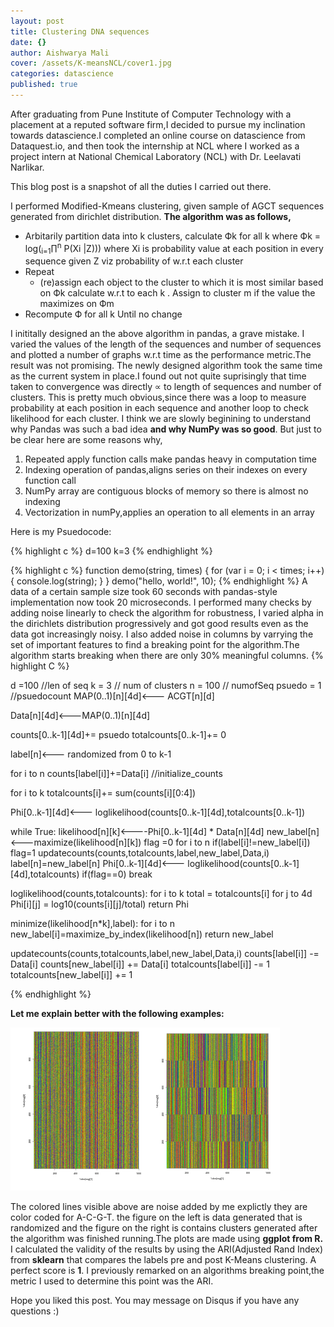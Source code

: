 ```yaml
---
layout: post
title: Clustering DNA sequences
date: {}
author: Aishwarya Mali
cover: /assets/K-meansNCL/cover1.jpg
categories: datascience
published: true
---
```


After graduating from Pune Institute of Computer Technology with a placement at a reputed software firm,I decided to pursue my inclination towards datascience.I completed an online course on datascience from Dataquest.io, and then took the
internship at NCL where I worked as a project intern at National Chemical
Laboratory (NCL) with Dr. Leelavati Narlikar.

This blog post is a snapshot of all the duties I carried out there.

I performed Modified-Kmeans clustering, given sample of AGCT sequences generated from dirichlet distribution.
**The algorithm was as follows,**
* Arbitarily partition data into k clusters, calculate Фk for all k where 
   Фk = log(<sub>i=1</sub>∏<sup>n</sup> P(Xi |Z))) where Xi is probability value at each position in every sequence given Z viz probability of w.r.t each cluster
* Repeat
  * (re)assign each object to the cluster to which it is most similar based on Фk  calculate w.r.t to each k . Assign to   cluster m if the value the maximizes on Фm
* Recompute Ф for all k
  Until no change

I inititally designed an the above algorithm in pandas, a grave mistake. I varied the values of the length of the sequences and number of sequences and plotted a number of graphs w.r.t time as the performance metric.The result was not promising. The newly designed algorithm took the same time as the current system in place.I found out not quite suprisingly that time taken to convergence was directly ∝  to length of sequences and number of clusters. This is pretty much obvious,since there was a loop to measure probability at each position in each sequence and another loop to check likelihood for each cluster.
I think we are slowly beginining to understand why Pandas was such a bad idea **and why NumPy was so good**. But just to be clear here are some reasons why,
1. Repeated apply function calls make pandas heavy in computation time
2. Indexing operation of pandas,aligns series on their indexes on every function call
3. NumPy array are contiguous blocks of memory so there is almost no indexing
4. Vectorization in numPy,applies an operation to all elements in an array

Here is my Psuedocode:

{% highlight c %}
d=100
k=3
{% endhighlight %}



{% highlight c %}
function demo(string, times) {
  for (var i = 0; i < times; i++) {
    console.log(string);
  }
}
demo("hello, world!", 10);
{% endhighlight %}
A data of a certain sample size took 60 seconds with pandas-style implementation now took 20 microseconds.
I performed many checks by adding noise linearly to check the algorithm for robustness, I varied alpha in the dirichlets distribution progressively and got good results even as the data got increasingly noisy. I also added noise in columns by varrying the set of important features to find a breaking point for the algorithm.The algorithm starts breaking when there are only 30% meaningful columns.
{% highlight C %}

 d =100             //len of seq
 k  = 3  	  // num of clusters
 n = 100                // numofSeq
 psuedo = 1 	 //psuedocount
MAP(0..1)[n][4d]<--- ACGT[n][d]

Data[n][4d]<---MAP(0..1)[n][4d]

counts[0..k-1][4d]+= psuedo
totalcounts[0..k-1]+= 0

label[n]<--- randomized from 0 to k-1

for i to n
	counts[label[i]]+=Data[i] //initialize_counts

for i to k
	totalcounts[i]+= sum(counts[i][0:4])

Phi[0..k-1][4d]<--- loglikelihood(counts[0..k-1][4d],totalcounts[0..k-1]) 

while True:
	likelihood[n][k]<----Phi[0..k-1][4d] * Data[n][4d]
        new_label[n]<---maximize(likelihood[n][k])
	flag =0
	for i to n
		if(label[i]!=new_label[i])
			flag=1
			updatecounts(counts,totalcounts,label,new_label,Data,i)
	label[n]=new_label[n]
	Phi[0..k-1][4d]<--- loglikelihood(counts[0..k-1][4d],totalcounts)
        if(flag==0)
		break
	
        


loglikelihood(counts,totalcounts):
	for i to k
		total = totalcounts[i]
		for j to 4d
			Phi[i][j] = log10(counts[i][j]/total)
	return Phi



minimize(likelihood[n*k],label):
	for i to n
		new_label[i]=maximize_by_index(likelihood[n])
	return new_label




updatecounts(counts,totalcounts,label,new_label,Data,i)
	counts[label[i]] -= Data[i]
	counts[new_label[i]] += Data[i]
	totalcounts[label[i]] -= 1
	totalcounts[new_label[i]] += 1

{% endhighlight %}

**Let me explain better with the following examples:**

<img src = "/assets/K-meansNCL/results1.png">

The colored lines visible above are noise added by me explictly they are color coded for A-C-G-T.
the figure on the left is data generated that is randomized and the figure on the right is contains clusters generated after the algorithm was finished running.The plots are made using **ggplot from R.**
I calculated the validity of the results by using the ARI(Adjusted Rand Index) from **sklearn** that compares the labels pre and post K-Means clustering. A perfect score is **1**. I previously remarked on an algorithms breaking point,the metric I used to determine this point was the ARI.

Hope you liked this post. You may message on Disqus if you have any questions :)
